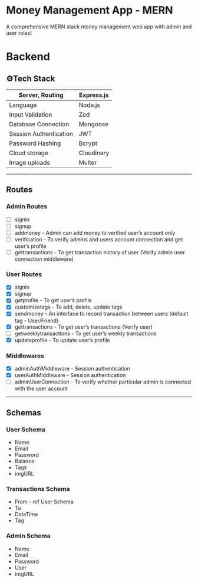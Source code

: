 # Money Management App - MERN

A comprehensive MERN stack money management web app with admin and user roles!

# Backend

## ⚙️Tech Stack

| Server, Routing | Express.js |
| --- | --- |
| Language | Node.js |
| Input Validation | Zod |
| Database Connection | Mongoose |
| Session Authentication | JWT |
| Password Hashing  | Bcrypt |
| Cloud storage | Cloudinary  |
| Image uploads | Multer |

---

## Routes

### Admin Routes

- [ ]  signin
- [ ]  signup
- [ ]  addmoney - Admin can add money to verified user’s account only
- [ ]  verification - To verify admins and users account connection and get user’s profile
- [ ]  gettransactions - To get transaction history of user (Verify admin user connection middleware)

### User Routes

- [x]  signin
- [x]  signup
- [x]  getprofile - To get user’s profile
- [x]  customizetags - To add, delete, update tags
- [x]  sendmoney - An interface to record transaction between users (default tag - User/Friend)
- [x]  gettransactions - To get user’s transactions (Verify user)
- [ ]  getweeklytransactions - To get user’s weekly transactions
- [x]  updateprofile - To update user’s profile

### Middlewares

- [x]  adminAuthMiddleware - Session authentication
- [x]  userAuthMiddleware - Session authentication
- [ ]  adminUserConnection - To verify whether particular admin is connected with the user account

---

## Schemas

### User Schema

- Name
- Email
- Password
- Balance
- Tags
- imgURL

### Transactions Schema

- From - ref User Schema
- To
- DateTime
- Tag

### Admin Schema

- Name
- Email
- Password
- User
- imgURL

